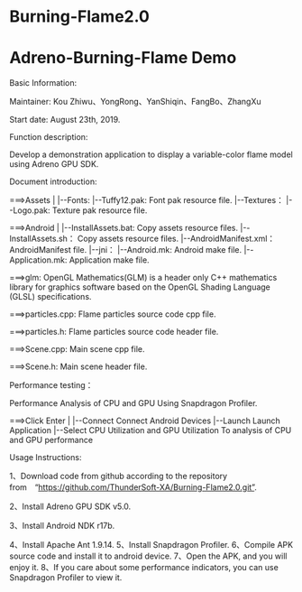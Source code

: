 # Burning-Flame2.0
# Adreno-Burning-Flame Demo


Basic Information:


Maintainer: Kou Zhiwu、YongRong、YanShiqin、FangBo、ZhangXu


Start date: August 23th, 2019.


Function description:

Develop a demonstration application to display a variable-color flame model using Adreno GPU SDK.



Document introduction:

===>Assets
    |
    |--Fonts:
         |--Tuffy12.pak:       Font pak resource file.
    |--Textures：
         |--Logo.pak:          Texture pak resource file.


===>Android
    |
    |--InstallAssets.bat:      Copy assets resource files.
    |--InstallAssets.sh：      Copy assets resource files.
    |--AndroidManifest.xml：   AndroidManifest file.
    |--jni：
         |--Android.mk:        Android make file.
         |--Application.mk:    Application make file.


===>glm:   OpenGL Mathematics(GLM) is a header only C++ mathematics library for graphics software based on the OpenGL Shading Language (GLSL) specifications.

===>particles.cpp:   Flame particles source code cpp file.

===>particles.h:   Flame particles source code header file.

===>Scene.cpp:   Main scene cpp file.

===>Scene.h:   Main scene header file.


Performance testing：

Performance Analysis of CPU and GPU Using Snapdragon Profiler.

===>Click Enter
    |
    |--Connect           Connect Android Devices
    |--Launch            Launch Application
    |--Select CPU Utilization and GPU Utilization To analysis of CPU and GPU performance
    
    
Usage Instructions:

1、Download code from github according to the repository from　“https://github.com/ThunderSoft-XA/Burning-Flame2.0.git”.

2、Install Adreno GPU SDK v5.0.

3、Install Android NDK r17b.

4、Install Apache Ant 1.9.14.
5、Install Snapdragon Profiler.
6、Compile APK source code and install it to android device.
7、Open the APK, and you will enjoy it.
8、If you care about some performance indicators, you can use Snapdragon Profiler to view it.

